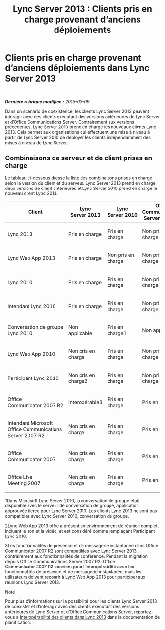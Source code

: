 ﻿---
title: 'Lync Server 2013 : Clients pris en charge provenant d’anciens déploiements'
TOCTitle: Clients pris en charge provenant d’anciens déploiements
ms:assetid: 69d427f8-57a5-4244-b2ed-f2eb7600285e
ms:mtpsurl: https://technet.microsoft.com/fr-fr/library/Gg398499(v=OCS.15)
ms:contentKeyID: 49297500
ms.date: 05/20/2016
mtps_version: v=OCS.15
ms.translationtype: HT
---

# Clients pris en charge provenant d’anciens déploiements dans Lync Server 2013

 

_**Dernière rubrique modifiée :** 2015-03-09_

Dans un scénario de coexistence, les clients Lync Server 2013 peuvent interagir avec des clients exécutant des versions antérieures de Lync Server et d’Office Communications Server. Contrairement aux versions précédentes, Lync Server 2010 prend en charge les nouveaux clients Lync 2013. Cela permet aux organisations qui effectuent une mise à niveau à partir de Lync Server 2010 de déployer les clients indépendamment des mises à niveau de Lync Server.

## Combinaisons de serveur et de client prises en charge

Le tableau ci-dessous dresse la liste des combinaisons prises en charge selon la version du client et du serveur. Lync Server 2013 prend en charge deux versions de client antérieures et Lync Server 2010 prend en charge le nouveau client Lync 2013.


<table>
<colgroup>
<col style="width: 25%" />
<col style="width: 25%" />
<col style="width: 25%" />
<col style="width: 25%" />
</colgroup>
<thead>
<tr class="header">
<th>Client</th>
<th>Lync Server 2013</th>
<th>Lync Server 2010</th>
<th>Office Communications Server 2007 R2</th>
</tr>
</thead>
<tbody>
<tr class="odd">
<td><p>Lync 2013</p></td>
<td><p>Pris en charge</p></td>
<td><p>Pris en charge</p></td>
<td><p>Non pris en charge</p></td>
</tr>
<tr class="even">
<td><p>Lync Web App 2013</p></td>
<td><p>Pris en charge</p></td>
<td><p>Non pris en charge</p></td>
<td><p>Non pris en charge</p></td>
</tr>
<tr class="odd">
<td><p>Lync 2010</p></td>
<td><p>Pris en charge</p></td>
<td><p>Pris en charge</p></td>
<td><p>Non pris en charge</p></td>
</tr>
<tr class="even">
<td><p>Intendant Lync 2010</p></td>
<td><p>Pris en charge</p></td>
<td><p>Pris en charge</p></td>
<td><p>Non pris en charge</p></td>
</tr>
<tr class="odd">
<td><p>Conversation de groupe Lync 2010</p></td>
<td><p>Non applicable</p></td>
<td><p>Pris en charge1</p></td>
<td><p>Non applicable</p></td>
</tr>
<tr class="even">
<td><p>Lync Web App 2010</p></td>
<td><p>Non pris en charge</p></td>
<td><p>Pris en charge</p></td>
<td><p>Non pris en charge</p></td>
</tr>
<tr class="odd">
<td><p>Participant Lync 2010</p></td>
<td><p>Non pris en charge2</p></td>
<td><p>Pris en charge</p></td>
<td><p>Non pris en charge</p></td>
</tr>
<tr class="even">
<td><p>Office Communicator 2007 R2</p></td>
<td><p>Interopérable3</p></td>
<td><p>Pris en charge</p></td>
<td><p>Pris en charge</p></td>
</tr>
<tr class="odd">
<td><p>Intendant Microsoft Office Communications Server 2007 R2</p></td>
<td><p>Non pris en charge</p></td>
<td><p>Pris en charge</p></td>
<td><p>Pris en charge</p></td>
</tr>
<tr class="even">
<td><p>Office Communicator 2007</p></td>
<td><p>Non pris en charge</p></td>
<td><p>Pris en charge</p></td>
<td><p>Pris en charge</p></td>
</tr>
<tr class="odd">
<td><p>Office Live Meeting 2007</p></td>
<td><p>Non pris en charge</p></td>
<td><p>Pris en charge</p></td>
<td><p>Pris en charge</p></td>
</tr>
</tbody>
</table>


1Dans Microsoft Lync Server 2010, la conversation de groupe était disponible avec le serveur de conversation de groupe, application approuvée tierce pour Lync Server 2010. Les clients Lync 2013 ne sont pas compatibles avec Lync Server 2010, conversation de groupe.

2Lync Web App 2013 offre à présent un environnement de réunion complet, incluant le son et la vidéo, et est considéré comme remplaçant Participant Lync 2010.

3Les fonctionnalités de présence et de messagerie instantanée dans Office Communicator 2007 R2 sont compatibles avec Lync Server 2013, contrairement aux fonctionnalités de conférence. Pendant la migration depuis Office Communications Server 2007 R2, Office Communicator 2007 R2 convient pour l’interopérabilité avec les fonctionnalités de présence et de messagerie instantanée, mais les utilisateurs doivent recourir à Lync Web App 2013 pour participer aux réunions Lync Server 2013.

> [!NOTE]  
> Pour plus d’informations sur la possibilité pour les clients Lync Server 2013 de coexister et d’interagir avec des clients exécutant des versions antérieures de Lync Server et d’Office Communications Server, reportez-vous à <a href="lync-server-2013-client-interoperability-in-lync-2013.md">Interopérabilité des clients dans Lync 2013</a> dans la documentation de planification.
